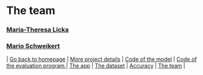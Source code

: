 # The team

### [Maria-Theresa Licka](./Maria-Theresa_Licka.md) 
### [Mario Schweikert](./Mario.md)











| [Go back to homepage](https://matheli.github.io/BWKI/.) | [More project details](https://matheli.github.io/BWKI/posts/More%20details.html) |  [Code of the model](https://matheli.github.io/BWKI/posts/First_model.html) | [Code of the evaluation program ](https://matheli.github.io/BWKI/posts/Second_model.html)  | [The app](https://matheli.github.io/BWKI/posts/The_app_code.html) | [The dataset](https://matheli.github.io/BWKI/posts/The_dataset.html) | [Accuracy](https://matheli.github.io/BWKI/posts/Accuracy.html) | [The team](https://matheli.github.io/BWKI/posts/The_team/The_team.html) |
